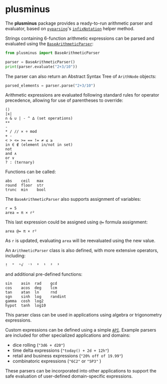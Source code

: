 # plusminus

The **plusminus** package provides a ready-to-run arithmetic parser and evaluator, 
based on [`pyparsing`](https://pyparsing-docs.readthedocs.io/en/latest/index.html)'s 
[`infixNotation`](https://pyparsing-docs.readthedocs.io/en/latest/pyparsing.html#pyparsing.infixNotation) 
helper method.

Strings containing 6-function arithmetic expressions can be parsed and evaluated using the 
[`BaseArithmeticParser`](https://github.com/pyparsing/plusminus/blob/master/doc/arithmetic_parser.md#the-core-basicarithmeticparser):

```python
from plusminus import BaseArithmeticParser

parser = BaseArithmeticParser()
print(parser.evaluate("2+3/10"))
```

The parser can also return an Abstract Syntax Tree of `ArithNode` objects:

```python
parsed_elements = parser.parse("2+3/10")
```

Arithmetic expressions are evaluated following standard rules for operator precedence, allowing for use of parentheses to override:

    ()
    |x|
    ∩ & ∪ | - ^ ∆ (set operations)
    **
    -
    * / // × ÷ mod
    + -
    < > <= >= == != ≠ ≤ ≥
    in ∈ ∉ (element in/not in set)
    not
    and ∧
    or ∨
    ? : (ternary)

Functions can be called:

    abs    ceil   max
    round  floor  str
    trunc  min    bool


The `BaseArithmeticParser` also supports assignment of variables:

    r = 5
    area = π × r²


This last expression could be assigned using  `@=` formula assignment:

    area @= π × r²


As `r` is updated, evaluating `area` will be reevaluated using the new value.


An `ArithmeticParser` class is also defined, with more extensive operators, 
including:

    !  °  ⁿ√  ⁻¹  ⁰  ¹  ²  ³

and additional pre-defined functions:

    sin    asin  rad    gcd
    cos    acos  deg    lcm
    tan    atan  ln     rnd
    sgn    sinh  log    randint
    gamma  cosh  log2
    hypot  tanh  log10

This parser class can be used in applications using algebra or trigonometry
expressions.

Custom expressions can be defined using a simple
[`API`](https://github.com/pyparsing/plusminus/blob/master/doc/developer_api.md).
Example parsers are included for other specialized applications
and domains:

- dice rolling (`"3d6 + d20"`)
- time delta expressions (`"today() + 2d + 12h"`)
- retail and business expressions (`"20% off of 19.99"`)
- combinatoric expressions (`"6C2"` or `"5P3"` )
 

These parsers can be incorporated into other
applications to support the safe evaluation of user-defined domain-specific
expressions.

